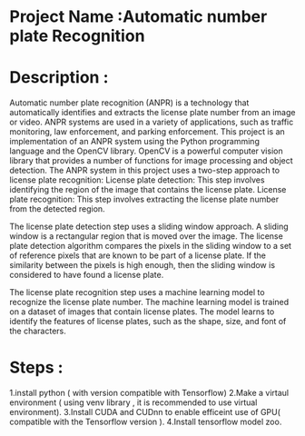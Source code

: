 # Project Name :Automatic number plate Recognition 
# Description :
Automatic number plate recognition (ANPR) is a technology that automatically identifies and extracts the license plate number from an image or video. ANPR systems are used in a variety of applications, such as traffic monitoring, law enforcement, and parking enforcement.
This project is an implementation of an ANPR system using the Python programming language and the OpenCV library. OpenCV is a powerful computer vision library that provides a number of functions for image processing and object detection.
The ANPR system in this project uses a two-step approach to license plate recognition:
License plate detection: This step involves identifying the region of the image that contains the license plate.
License plate recognition: This step involves extracting the license plate number from the detected region.

The license plate detection step uses a sliding window approach. A sliding window is a rectangular region that is moved over the image. The license plate detection algorithm compares the pixels in the sliding window to a set of reference pixels that are known to be part of a license plate. If the similarity between the pixels is high enough, then the sliding window is considered to have found a license plate.

The license plate recognition step uses a machine learning model to recognize the license plate number. The machine learning model is trained on a dataset of images that contain license plates. The model learns to identify the features of license plates, such as the shape, size, and font of the characters.
# Steps :
   1.install python ( with version compatible with Tensorflow)
   2.Make a virtaul environment ( using venv library , it is recommended to use virtual environment).
   3.Install CUDA and CUDnn to enable efficeint use of GPU( compatible with the Tensorflow version ).
   4.Install tensorflow model zoo.
